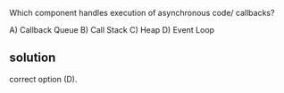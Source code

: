 Which component handles execution of asynchronous code/ callbacks?

A) Callback Queue
B) Call Stack
C) Heap
D) Event Loop

 ## solution
 correct option (D).
